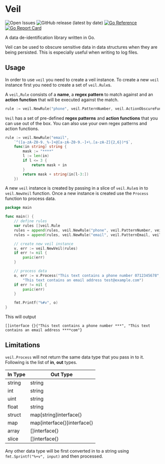 # Veil

![Open Issues](https://img.shields.io/github/issues/kosatnkn/veil)
![GitHub release (latest by date)](https://img.shields.io/github/v/release/kosatnkn/veil)
[![Go Reference](https://pkg.go.dev/badge/github.com/kosatnkn/veil.svg)](https://pkg.go.dev/github.com/kosatnkn/veil)
[![Go Report Card](https://goreportcard.com/badge/github.com/kosatnkn/veil)](https://goreportcard.com/report/github.com/kosatnkn/veil)

A data de-identification library written in Go.

Veil can be used to obscure sensitive data in data structures when they are being persisted. This is especially useful
when writing to log files.

## Usage

In order to use `veil` you need to create a veil instance. To create a new `veil` instance first you need to create
a set of `veil.Rule`s.

A `veil,Rule` consists of a **name**, a **regex pattern** to match against and an **action function** that will be
executed against the match.
```go
rule := veil.NewRule("phone", veil.PatternNumber, veil.ActionObscureFunc)
```

`Veil` has a set of pre-defined **regex patterns** and **action functions** that you can use out of the box.
You can also use your own regex patterns and action functions.
```go
rule := veil.NewRule("email",
    `^([a-zA-Z0-9._%-]+@[a-zA-Z0-9.-]+\.[a-zA-Z]{2,6})*$`,
    func(in string) string {
        mask := "****"
        l := len(in)
        if l <= 3 {
            return mask + in
        }
        return mask + string(in[l-3:])
    })
```

A new `veil` instance is created by passing in a slice of `veil.Rule`s in to `veil.NewVeil` function.
Once a new instance is created use the `Process` function to process data.
```go
package main

func main() {
    // define rules
	var rules []veil.Rule
	rules = append(rules, veil.NewRule("phone", veil.PatternNumber, veil.ActionObscureFunc))
	rules = append(rules, veil.NewRule("email", veil.PatternEmail, veil.ActionMaskFunc))

	// create new veil instance
	v, err := veil.NewVeil(rules)
    if err != nil {
        panic(err)
    }

    // process data
    o, err := v.Process("This text contains a phone number 0712345678",
        "This text contains an email address test@example.com")
	if err != nil {
		panic(err)
	}

	fmt.Printf("%#v", o)
}
```

This will output
```text
[]interface {}{"This text contains a phone number ***", "This text contains an email address ****com"} 
```

## Limitations

`veil.Process` will not return the same data type that you pass in to it.
Following is the list of **in**, **out** types. 

| In Type   | Out Type                      |
| ---       | ---                           |
| string    | string                        |
| int       | string                        |
| uint      | string                        |
| float     | string                        |
| struct    | map[string]interface{}        |
| map       | map[interface{}]interface{}   |
| array     | []interface{}                 |
| slice     | []interface{}                 |

Any other data type will be first converted in to a string using `fmt.Sprintf("%+v", input)` and then processed.
